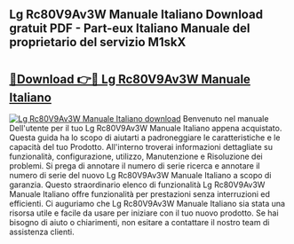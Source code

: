 ## Lg Rc80V9Av3W Manuale Italiano Download gratuit PDF - Part-eux Italiano Manuale del proprietario del servizio M1skX

# <h2><a href="http://dffbhf5.blite.top/?on=Lg+Rc80V9Av3W+Manuale+Italiano">🔗Download 👉🔴 Lg Rc80V9Av3W Manuale Italiano</a></h2>

[![Lg Rc80V9Av3W Manuale Italiano download](https://i.imgur.com/lujVjoI.png)](http://dffbhf5.blite.top/?on=Lg+Rc80V9Av3W+Manuale+Italiano)
Benvenuto nel manuale Dell'utente per il tuo Lg Rc80V9Av3W Manuale Italiano appena acquistato. Questa guida ha lo scopo di aiutarti a padroneggiare le caratteristiche e le capacità del tuo Prodotto. All'interno troverai informazioni dettagliate su funzionalità, configurazione, utilizzo, Manutenzione e Risoluzione dei problemi. Si prega di annotare il numero di serie ricerca e annotare il numero di serie del nuovo Lg Rc80V9Av3W Manuale Italiano a scopo di garanzia. Questo straordinario elenco di funzionalità Lg Rc80V9Av3W Manuale Italiano offre funzionalità per prestazioni senza interruzioni ed efficienti. Ci auguriamo che Lg Rc80V9Av3W Manuale Italiano sia stata una risorsa utile e facile da usare per iniziare con il tuo nuovo prodotto. Se hai bisogno di aiuto o chiarimenti, non esitare a contattare il nostro team di assistenza clienti.
